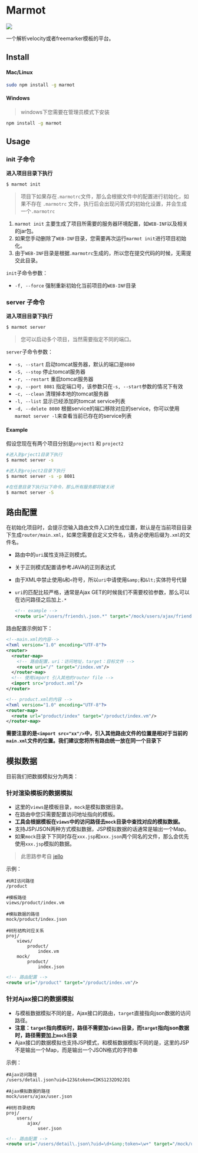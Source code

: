 # Marmot

[![](https://img.shields.io/badge/node.js->=_0.12-brightgreen.svg?style=flat-square)]()

一个解析velocity或者freemarker模板的平台。

## Install

#### Mac/Linux

```bash
sudo npm install -g marmot
```

#### Windows

> windows下您需要在管理员模式下安装

```bash
npm install -g marmot
```

## Usage

### init 子命令

**进入项目目录下执行**

```bash
$ marmot init
```

> 项目下如果存在`.marmotrc`文件，那么会根据文件中的配置进行初始化，如果不存在 `.marmotrc` 文件，执行后会出现问答式的初始化设置，并会生成一个`.marmotrc`

1. `marmot init` 主要生成了项目所需要的服务器环境配置，如`WEB-INF`以及相关的jar包。
2. 如果您手动删除了`WEB-INF`目录，您需要再次运行`marmot init`进行项目初始化。
3. 由于`WEB-INF`目录是根据`.marmotrc`生成的，所以您在提交代码的时候，无需提交此目录。

`init`子命令参数：

* `-f, --force` 强制重新初始化当前项目的`WEB-INF`目录

### server 子命令

**进入项目目录下执行**

```bash
$ marmot server
```

> 您可以启动多个项目，当然需要指定不同的端口。

`server`子命令参数：

* `-s, --start` 启动tomcat服务器，默认的端口是`8080`
* `-S, --stop` 停止tomcat服务器
* `-r, --restart` 重启tomcat服务器
* `-p, --port 8081` 指定端口号，该参数只在`-s, --start`参数的情况下有效
* `-c, --clean` 清理掉本地的tomcat服务器
* `-l, --list` 显示已经添加的tomcat service列表
* `-d, --delete 8080` 根据service的端口移除对应的service，你可以使用`marmot server -l`来查看当前已存在的service列表

#### Example

假设您现在有两个项目分别是`project1` 和 `project2`

```bash
#进入到prject1目录下执行
$ marmot server -s

#进入到project2目录下执行
$ marmot server -s -p 8081

#在任意目录下执行以下命令，那么所有服务都将被关闭
$ marmot server -S
```

## 路由配置

在初始化项目时，会提示您输入路由文件入口的生成位置，默认是在当前项目目录下生成`router/main.xml`，如果您需要自定义文件名，请务必使用后缀为`.xml`的文件名。

- 路由中的`uri`属性支持正则模式。
- 关于正则模式配置请参考JAVA的正则表达式
- 由于XML中禁止使用`&`和`<`符号，所以`uri`中请使用`&amp;`和`&lt;`实体符号代替
- `uri`的匹配比较严格，通常是Ajax GET的时候我们不需要校验参数，那么可以在访问路径之后加上`.*`  

	```xml
	<!-- example -->
	<route uri="/users/friends\.json.*" target="/mock/users/ajax/friends.json"/>
	```

路由配置示例如下：

```xml
<!--main.xml的内容-->
<?xml version="1.0" encoding="UTF-8"?>
<router>
  <router-map>
    <!-- 路由配置，uri：访问地址，target：目标文件 -->
    <route uri="/" target="/index.vm"/>
  </router-map>
  <!-- 使用import 引入其他的router file -->
  <import src="product.xml"/>
</router>

<!-- product.xml的内容 -->
<?xml version="1.0" encoding="UTF-8"?>
<router-map>
  <route url="product/index" target="/product/index.vm"/>
</router-map>
```

**需要注意的是`<import src="xx"/>`中，引入其他路由文件的位置是相对于当前的`main.xml`文件的位置。我们建议您将所有路由统一放在同一个目录下**


## 模拟数据

目前我们把数据模拟分为两类：


### 针对渲染模板的数据模拟  

- 这里的`views`是模板目录，`mock`是模拟数据目录。  
- 在路由中您只需要配置访问地址指向的模板。  
- **工具会根据模板在`views`中的访问路径去`mock`目录中查找对应的模拟数据。**  
- 支持JSP/JSON两种方式模拟数据，JSP模拟数据的话通常是输出一个Map。
- 如果`mock`目录下下同时存在`xxx.jsp`和`xxx.json`两个同名的文件，那么会优先使用`xxx.jsp`模拟的数据。

> 此思路参考自 [jello](https://github.com/fex-team/jello)

示例：

```
#URI访问路径
/product

#模板路径
views/product/index.vm

#模拟数据的路径
mock/product/index.json

#树形结构对应关系
proj/
	views/
		product/
			index.vm
	mock/
		product/
			index.json
```

```xml
<!-- 路由配置 -->
<route uri="/product" target="/product/index.vm"/>
```

### 针对Ajax接口的数据模拟

- 与模板数据模拟不同的是，Ajax接口的路由，`target`直接指向json数据的访问路径。  
- **注意：`target`指向模板时，路径不需要加`views`目录，而`target`指向json数据时，路径需要加上`mock`目录**
- Ajax接口的数据模拟也支持JSP模式，和模板数据模拟不同的是，这里的JSP不是输出一个Map，而是输出一个JSON格式的字符串

示例：

```
#Ajax访问路径
/users/detail.json?uid=123&token=CDKS1232D92JD1

#Ajax模拟数据的路径
mock/users/ajax/user.json

#树形目录结构
proj/
	users/
		ajax/
			user.json
```

```xml
<!-- 路由配置 -->
<route uri="/users/detail\.json\?uid=\d+&amp;token=\w+" target="/mock/users/ajax/user.json"/>
```
